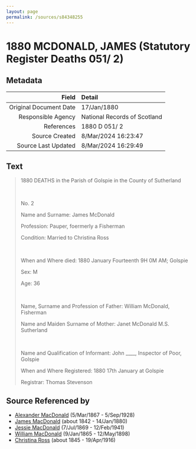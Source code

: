 ```yaml
---
layout: page
permalink: /sources/s84348255
---
```


# 1880 MCDONALD, JAMES (Statutory Register Deaths 051/ 2)

## Metadata
Field | Detail
---:|:---
Original Document Date | 17/Jan/1880
Responsible Agency | National Records of Scotland
References | 1880 D 051/ 2
Source Created | 8/Mar/2024 16:23:47
Source Last Updated | 8/Mar/2024 16:29:49

## Text

> 1880 DEATHS in the Parish of Golspie in the County of Sutherland
>
> <br/>
>
> No. 2
>
> Name and Surname: James McDonald
>
> Profession: Pauper, foermerly a Fisherman
>
> Condition: Married to Christina Ross
>
> <br/>
>
> When and Where died: 1880 January Fourteenth 9H 0M AM; Golspie
>
> Sex: M
>
> Age: 36
>
> <br/>
>
> Name, Surname and Profession of Father: William McDonald, Fisherman
>
> Name and Maiden Surname of Mother: Janet McDonald M.S. Sutherland
>
> <br/>
>
> Name and Qualification of Informant: John ____, Inspector of Poor, Golspie
>
> When and Where Registered: 1880 17th January at Golspie
>
> Registrar: Thomas Stevenson
>

## Source Referenced by

* [Alexander MacDonald](../people/@81905126@-alexander-macdonald-b1867-3-5-d1928-9-5.md) (5/Mar/1867 - 5/Sep/1928)
* [James MacDonald](../people/@74881641@-james-macdonald-b1842-d1880-1-14.md) (about 1842 - 14/Jan/1880)
* [Jessie MacDonald](../people/@97412403@-jessie-macdonald-b1869-7-7-d1941-2-12.md) (7/Jul/1869 - 12/Feb/1941)
* [William MacDonald](../people/@76505641@-william-macdonald-b1865-1-9-d1898-5-12.md) (9/Jan/1865 - 12/May/1898)
* [Christina Ross](../people/@81183416@-christina-ross-b1845-d1916-4-19.md) (about 1845 - 19/Apr/1916)

